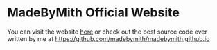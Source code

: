 # MadeByMith Official Website

You can visit the website [here](https://MadeByMith.github.io) or check out the best source code ever written by me at <https://github.com/madebymith/madebymith.github.io>
